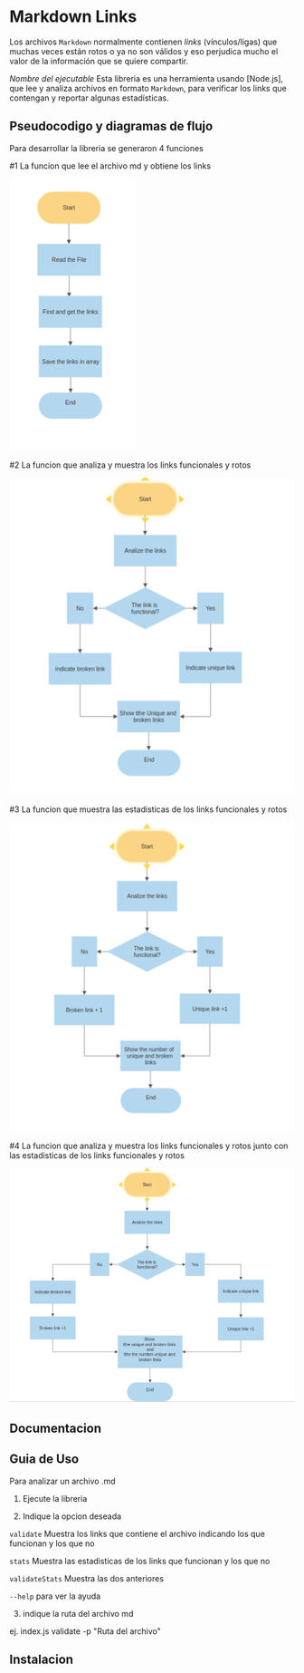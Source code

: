 # Markdown Links

Los archivos `Markdown` normalmente contienen _links_ (vínculos/ligas) que
muchas veces están rotos o ya no son válidos y eso perjudica mucho el valor de
la información que se quiere compartir.

_Nombre del ejecutable_ Esta libreria es una herramienta usando [Node.js], que lee y analiza archivos
en formato `Markdown`, para verificar los links que contengan y reportar algunas estadísticas.

## Pseudocodigo y diagramas de flujo

Para desarrollar la libreria se generaron 4 funciones

#1 La funcion que lee el archivo md y obtiene los links

![getLinks](/utils/getLinks.png)

#2 La funcion que analiza y muestra los links funcionales y rotos

![validate](/utils/validate.png)

#3 La funcion que muestra las estadisticas de los links funcionales y rotos

![statsLinks](/utils/Statslinks.png)

#4 La funcion que analiza y muestra los links funcionales y rotos junto con las estadisticas de los links funcionales y rotos

![validateandStats](/utils/validateandStats.png)

## Documentacion

## Guia de Uso

Para analizar un archivo .md

1. Ejecute la libreria

2. Indique la opcion deseada

`validate` Muestra los links que contiene el archivo indicando los que funcionan y los que no

`stats` Muestra las estadisticas de los links que funcionan y los que no

`validateStats` Muestra las dos anteriores

`--help` para ver la ayuda

3. indique la ruta del archivo md

ej. index.js validate -p "Ruta del archivo"

## Instalacion
